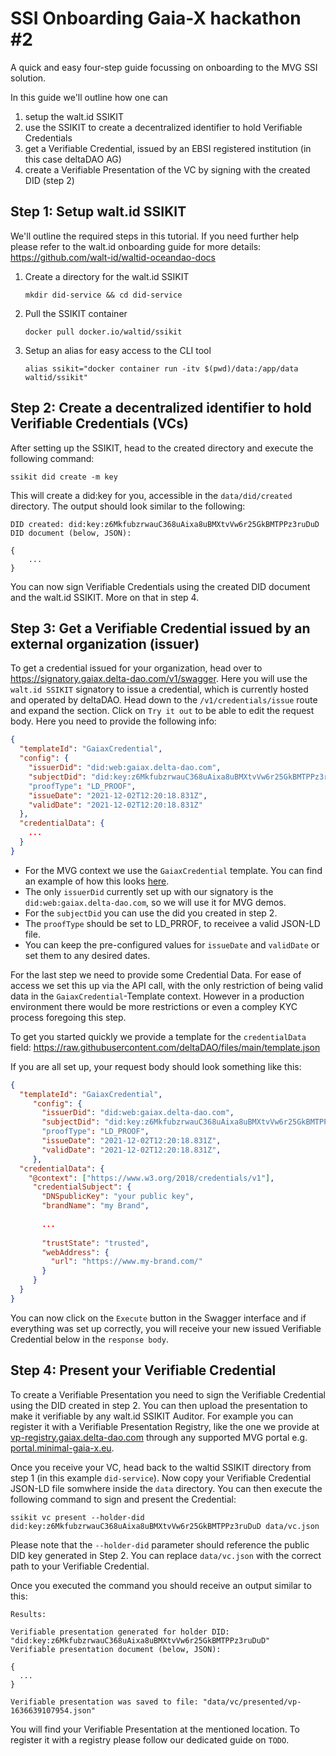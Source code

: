 # SSI Onboarding Gaia-X hackathon #2

A quick and easy four-step guide focussing on onboarding to the MVG SSI solution.

In this guide we'll outline how one can

1. setup the walt.id SSIKIT
2. use the SSIKIT to create a decentralized identifier to hold Verifiable Credentials
3. get a Verifiable Credential, issued by an EBSI registered institution (in this case deltaDAO AG)
4. create a Verifiable Presentation of the VC by signing with the created DID (step 2)

## Step 1: Setup walt.id SSIKIT

We'll outline the required steps in this tutorial. If you need further help please refer to the walt.id onboarding guide for more details: https://github.com/walt-id/waltid-oceandao-docs

1. Create a directory for the walt.id SSIKIT
   ```
   mkdir did-service && cd did-service
   ```
2. Pull the SSIKIT container
   ```
   docker pull docker.io/waltid/ssikit
   ```
3. Setup an alias for easy access to the CLI tool
   ```
   alias ssikit="docker container run -itv $(pwd)/data:/app/data waltid/ssikit"
   ```

## Step 2: Create a decentralized identifier to hold Verifiable Credentials (VCs)

After setting up the SSIKIT, head to the created directory and execute the following command:

```
ssikit did create -m key
```

This will create a did:key for you, accessible in the `data/did/created` directory. The output should look similar to the following:

```
DID created: did:key:z6MkfubzrwauC368uAixa8uBMXtvVw6r25GkBMTPPz3ruDuD
DID document (below, JSON):

{
    ...
}
```

You can now sign Verifiable Credentials using the created DID document and the walt.id SSIKIT. More on that in step 4.

## Step 3: Get a Verifiable Credential issued by an external organization (issuer)

To get a credential issued for your organization, head over to https://signatory.gaiax.delta-dao.com/v1/swagger. Here you will use the `walt.id SSIKIT` signatory to issue a credential, which is currently hosted and operated by deltaDAO. Head down to the `/v1/credentials/issue` route and expand the section. Click on `Try it out` to be able to edit the request body. Here you need to provide the following info:
```json
{
  "templateId": "GaiaxCredential",
  "config": {
    "issuerDid": "did:web:gaiax.delta-dao.com",
    "subjectDid": "did:key:z6MkfubzrwauC368uAixa8uBMXtvVw6r25GkBMTPPz3ruDuD"
    "proofType": "LD_PROOF",
    "issueDate": "2021-12-02T12:20:18.831Z",
    "validDate": "2021-12-02T12:20:18.831Z"
  },
  "credentialData": {
    ...
  }
}
```

- For the MVG context we use the `GaiaxCredential` template. You can find an example of how this looks [here](https://raw.githubusercontent.com/deltaDAO/files/main/vc.json).
- The only `issuerDid` currently set up with our signatory is the `did:web:gaiax.delta-dao.com`, so we will use it for MVG demos.
- For the `subjectDid` you can use the did you created in step 2.
- The `proofType` should be set to LD_PRROF, to receivee a valid JSON-LD file.
- You can keep the pre-configured values for `issueDate` and `validDate` or set them to any desired dates.

For the last step we need to provide some Credential Data. For ease of access we set this up via the API call, with the only restriction of being valid data in the `GaiaxCredential`-Template context. However in a production environment there would be more restrictions or even a compley KYC process foregoing this step.

To get you started quickly we provide a template for the `credentialData` field: https://raw.githubusercontent.com/deltaDAO/files/main/template.json

If you are all set up, your request body should look something like this:
```json
{
  "templateId": "GaiaxCredential",
     "config": {
       "issuerDid": "did:web:gaiax.delta-dao.com",
       "subjectDid": "did:key:z6MkfubzrwauC368uAixa8uBMXtvVw6r25GkBMTPPz3ruDuD"
       "proofType": "LD_PROOF",
       "issueDate": "2021-12-02T12:20:18.831Z",
       "validDate": "2021-12-02T12:20:18.831Z",
     },
  "credentialData": {
    "@context": ["https://www.w3.org/2018/credentials/v1"],
     "credentialSubject": {
       "DNSpublicKey": "your public key",
       "brandName": "my Brand",
       
       ...
       
       "trustState": "trusted",
       "webAddress": {
         "url": "https://www.my-brand.com/"
       }
     }
  }
}
```

You can now click on the `Execute` button in the Swagger interface and if everything was set up correctly, you will receive your new issued Verifiable Credential below in the `response body`.

## Step 4: Present your Verifiable Credential

To create a Verifiable Presentation you need to sign the Verifiable Credential using the DID created in step 2. You can then upload the presentation to make it verifiable by any walt.id SSIKIT Auditor.
For example you can register it with a Verifiable Presentation Registry, like the one we provide at [vp-registry.gaiax.delta-dao.com](vp-registry.gaiax.delta-dao.com) through any supported MVG portal e.g. [portal.minimal-gaia-x.eu](portal.minimal-gaia-x.eu).

Once you receive your VC, head back to the waltid SSIKIT directory from step 1 (in this example `did-service`). Now copy your Verifiable Credential JSON-LD file somwhere inside the `data` directory. You can then execute the following command to sign and present the Credential:

```
ssikit vc present --holder-did did:key:z6MkfubzrwauC368uAixa8uBMXtvVw6r25GkBMTPPz3ruDuD data/vc.json
```

Please note that the `--holder-did` parameter should reference the public DID key generated in Step 2. You can replace `data/vc.json` with the correct path to your Verifiable Credential.

Once you executed the command you should receive an output similar to this:

```
Results:

Verifiable presentation generated for holder DID: "did:key:z6MkfubzrwauC368uAixa8uBMXtvVw6r25GkBMTPPz3ruDuD"
Verifiable presentation document (below, JSON):

{
  ...
}

Verifiable presentation was saved to file: "data/vc/presented/vp-1636639107954.json"
```

You will find your Verifiable Presentation at the mentioned location. To register it with a registry please follow our dedicated guide on `TODO`.
